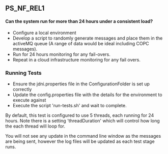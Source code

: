 ## PS_NF_REL1

#### Can the system run for more than 24 hours under a consistent load?
* Configure a local environment
* Develop a script to randomly generate messages and place them in the activeMQ queue
(A range of data would be ideal including COPC messages).
* Run for 24 hours monitoring for any fail-overs.
* Repeat in a cloud infrastructure monitoring for any fail overs.

### Running Tests
* Ensure the jdni.properties file in the ConfigurationFolder is set up correctly
* Update the config.properties file with the details for the environment to execute against
* Execute the script 'run-tests.sh' and wait to complete.

By default, this test is configured to use 5 threads, each running for 24 hours.
Note there is a setting 'threadDuration' which will control how long the each thread will loop for.

You will not see any update in the command line window as the messages are being sent, however the log files will be
updated as each test stage runs.
